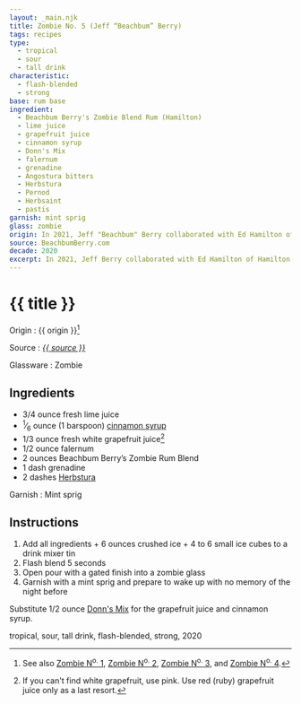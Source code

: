 ```yaml
---
layout: _main.njk
title: Zombie No. 5 (Jeff “Beachbum” Berry)
tags: recipes
type:
  - tropical
  - sour
  - tall drink
characteristic:
  - flash-blended
  - strong
base: rum base
ingredient:
  - Beachbum Berry's Zombie Blend Rum (Hamilton)
  - lime juice
  - grapefruit juice
  - cinnamon syrup
  - Donn's Mix
  - falernum
  - grenadine
  - Angostura bitters
  - Herbstura
  - Pernod
  - Herbsaint
  - pastis
garnish: mint sprig
glass: zombie
origin: In 2021, Jeff "Beachbum" Berry collaborated with Ed Hamilton of Hamilton Rum to create Beachbum Berry's Zombie Blend Rum. This recipe, as printed on the label, makes use of this bottling.
source: BeachbumBerry.com
decade: 2020
excerpt: In 2021, Jeff Berry collaborated with Ed Hamilton of Hamilton Rum to create Beachbum Berry's Zombie Blend Rum. This recipe, as printed on the label, makes use of this bottling.
---
```


<!-- markdownlint-disable MD025 -->
# {{ title }}
<!-- markdownlint-enable MD025 -->

Origin
  : {{ origin }}[^1]

Source
  : <cite><a href="https://beachbumberry.com/zombie-rum.html" target="_blank" rel="external noopener"><span data-pagefind-filter="Source">{{ source }}</span></a></cite>

Glassware
  : <span data-pagefind-filter="Glassware">Zombie</span>

[^1]: See also [Zombie N<sup>o.</sup> 1](/recipes/zombie-1-donns-1934/), [Zombie N<sup>o.</sup> 2](/recipes/zombie-2-trader-vics-1947/), [Zombie N<sup>o.</sup> 3](/recipes/zombie-3-donns-1950.md), and [Zombie N<sup>o.</sup> 4](/recipes/zombie-4-donns-1956.md).

## Ingredients

* 3/4 ounce fresh lime juice
* <span class="frac"><sup>1</sup>&frasl;<sub>6</sub></span> ounce (1 barspoon) [cinnamon syrup](/mixes/cinnamon-syrup)
* 1/3 ounce fresh white grapefruit juice[^2]
* 1/2 ounce falernum
* 2 ounces Beachbum Berry’s Zombie Rum Blend
* 1 dash grenadine
* 2 dashes [Herbstura](/mixes/herbstura/)

[^2]: If you can't find white grapefruit, use pink. Use red (ruby) grapefruit juice only as a last resort.

Garnish
  : <span data-pagefind-filter="Garnish">Mint sprig</span>

## Instructions

1. Add all ingredients + 6 ounces crushed ice + 4 to 6 small ice cubes to a drink mixer tin
2. Flash blend 5 seconds
3. Open pour with a gated finish into a zombie glass
4. Garnish with a mint sprig and prepare to wake up with no memory of the night before

<tiki-callout type="tip">

  Substitute 1/2 ounce [Donn's Mix](/mixes/donns-mix/) for the grapefruit juice and cinnamon syrup.
</tiki-callout>

<div
  class="sr-only"
  data-cat[0]="Drink"
  data-type[0]="Tropical"
  data-type[1]="Sour"
  data-type[2]="Tall drink"
  data-char[0]="Flash-blended"
  data-char[1]="Strong"
  data-base[0]="Rum/Cane spirits"
  data-ingredient[0]="Lime juice"
  data-ingredient[1]="Grapefruit juice"
  data-ingredient[2]="Cinnamon syrup"
  data-ingredient[3]="Donn’s Mix"
  data-ingredient[4]="Falernum"
  data-ingredient[5]="Beachbum Berry’s Zombie Rum Blend"
  data-ingredient[6]="Grenadine"
  data-ingredient[7]="Angostura bitters"
  data-ingredient[8]="Herbstura"
  data-ingredient[9]="Pernod"
  data-ingredient[10]="Herbsaint"
  data-ingredient[11]="Pastis"
  data-pantry[0]="Mint sprig"
  data-juice[0]="Lime juice"
  data-juice[1]="Grapefruit juice"
  data-syrup[0]="Cinnamon syrup"
  data-syrup[1]="Grenadine"
  data-liquor[0]="Falernum"
  data-liquor[1]="Beachbum Berry’s Zombie Rum Blend"
  data-liquor[2]="Pernod"
  data-liquor[3]="Herbsaint"
  data-liquor[4]="Pastis"
  data-bitters[0]="Angostura bitters"
  data-prep[0]="Donn’s Mix"
  data-prep[1]="Herbstura"
  data-origin[0]="Jeff “Beachbum” Berry"
  data-decade[0]="2020"
  data-pagefind-filter="
    Category[data-cat[0]],
    Type[data-type[0]],
    Type[data-type[1]],
    Type[data-type[2]],
    Characteristic[data-char[0]],
    Characteristic[data-char[1]],
    Base[data-base[0]],
    Ingredient[data-ingredient[0]],
    Ingredient[data-ingredient[1]],
    Ingredient[data-ingredient[2]],
    Ingredient[data-ingredient[3]],
    Ingredient[data-ingredient[4]],
    Ingredient[data-ingredient[5]],
    Ingredient[data-ingredient[6]],
    Ingredient[data-ingredient[7]],
    Ingredient[data-ingredient[8]],
    Ingredient[data-ingredient[9]],
    Ingredient[data-ingredient[10]],
    Ingredient[data-ingredient[11]],
    Pantry[data-pantry[0]],
    Juice[data-juice[0]],
    Juice[data-juice[1]],
    Syrup[data-syrup[0]],
    Syrup[data-syrup[1]],
    Liquor[data-liquor[0]],
    Liquor[data-liquor[1]],
    Liquor[data-liquor[2]],
    Liquor[data-liquor[3]],
    Liquor[data-liquor[4]],
    Bitters[data-bitters[0]],
    Preparation[data-prep[0]],
    Preparation[data-prep[1]],
    Origin[data-origin[0]],
    Decade[data-decade[0]]
  "
>
</div>

<div class="keywords" aria-hidden>tropical, sour, tall drink, flash-blended, strong, 2020</div>
